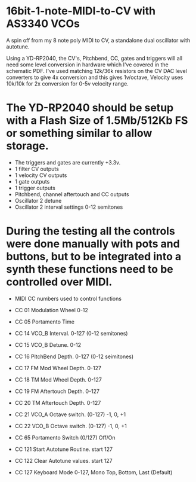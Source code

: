 # 16bit-1-note-MIDI-to-CV with AS3340 VCOs

A spin off from my 8 note poly MIDI to CV, a standalone dual oscillator with autotune.

Using a YD-RP2040, the CV's, Pitchbend, CC, gates and triggers will all need some level conversion in hardware which I've covered in the schematic PDF. I've used matching 12k/36k resistors on the CV DAC level converters to give 4x conversion and this gives 1v/octave, Velocity uses 10k/10k for 2x conversion for 0-5v velocity range.

# The YD-RP2040 should be setup with a Flash Size of 1.5Mb/512Kb FS or something similar to allow storage.

* The triggers and gates are currently +3.3v.
* 1 filter CV outputs
* 1 velocity CV outputs
* 1 gate outputs
* 1 trigger outputs
* Pitchbend, channel aftertouch and CC outputs
* Oscillator 2 detune 
* Oscillator 2 interval settings 0-12 semitones 

# During the testing all the controls were done manually with pots and buttons, but to be integrated into a synth these functions need to be controlled over MIDI.

* MIDI CC numbers used to control functions

* CC 01  Modulation Wheel 0-12
* CC 05 Portamento Time
* CC 14  VCO_B Interval. 0-127 (0-12 semitones)
* CC 15  VCO_B Detune. 0-12
* CC 16  PitchBend Depth. 0-127 (0-12 seimitones)
* CC 17  FM Mod Wheel Depth. 0-127
* CC 18  TM Mod Wheel Depth. 0-127
* CC 19  FM Aftertouch Depth. 0-127
* CC 20  TM Aftertouch Depth. 0-127
* CC 21  VCO_A Octave switch. (0-127) -1, 0, +1
* CC 22  VCO_B Octave switch. (0-127) -1, 0, +1
* CC 65  Portamento Switch (0/127) Off/On
* CC 121 Start Autotune Routine.  start 127
* CC 122 Clear Autotune values. start 127
* CC 127 Keyboard Mode  0-127, Mono Top, Bottom, Last (Default)
